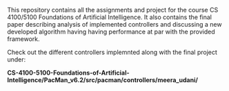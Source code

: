 This repository contains all the assignments and project for the course CS 4100/5100 Foundations of Artificial Intelligence. 
It also contains the final paper describing analysis of implemented controllers and discussing a new developed algorithm having 
having performance at par with the provided framework.

Check out the different controllers implemnted along with the final project under: 

<b>CS-4100-5100-Foundations-of-Artificial-Intelligence/PacMan_v6.2/src/pacman/controllers/meera_udani/<b>
